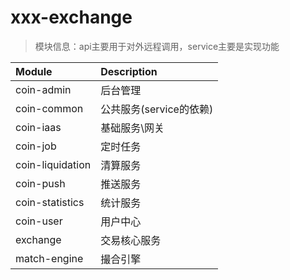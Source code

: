 # xxx-exchange

> 模块信息：api主要用于对外远程调用，service主要是实现功能

|  Module                    |     Description  |
| :------------------------ | :-------------- |
| coin-admin                 |   后台管理       |
| coin-common                |   公共服务(service的依赖)       |
| coin-iaas                  |   基础服务\网关   |
| coin-job                   |   定时任务       |
| coin-liquidation           |   清算服务       |
| coin-push                  |   推送服务       |
| coin-statistics            |   统计服务       |
| coin-user                  |   用户中心       |
| exchange                   |   交易核心服务   |
| match-engine               |   撮合引擎       |